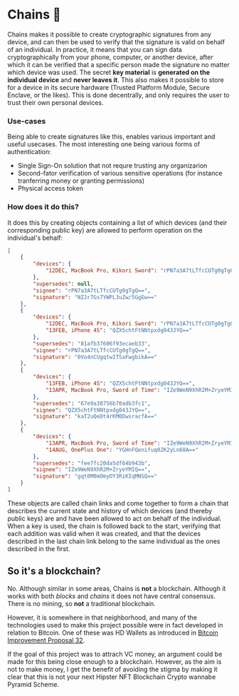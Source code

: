 # Chains 🔗

Chains makes it possible to create cryptographic signatures from any device, and can then be used to verify that the signature is valid on behalf of an individual. In practice, it means that you can sign data cryptographically from your phone, computer, or another device, after which it can be verified that a specific person made the signature no matter which device was used. The secret **key material** is **generated on the individual device** and **never leaves it**. This also makes it possible to store for a device in its secure hardware (Trusted Platform Module, Secure Enclave, or the likes). This is done decentrally, and only requires the user to trust their own personal devices.

### Use-cases

Being able to create signatures like this, enables various important and useful usecases. The most interesting one being various forms of authentication:

* Single Sign-On solution that not requre trusting any organizarion
* Second-fator verification of various sensitive operations (for instance tranferring money or granting permissions)
* Physical access token

### How does it do this?

It does this by creating objects containing a list of which devices (and their corresponding public key) are allowed to perform operation on the individual's behalf:

```json
[
	{
		"devices": {
			"12DEC, MacBook Pro, Kikori Sword": "rPN7a3A7tLTfcCUTg0gTgQ=="
		},
		"supersedes": null,
		"signee": "rPN7a3A7tLTfcCUTg0gTgQ==",
		"signature": "NZJr7Gs7YWPL3uZw/5GgEw=="
	},
	{
		"devices": {
			"12DEC, MacBook Pro, Kikori Sword": "rPN7a3A7tLTfcCUTg0gTgQ==",
			"13FEB, iPhone 4S": "QZX5chtFtNNtpxdg043JYQ=="
		},
		"supersedes": "81afb37606f93ecaeb33",
		"signee": "rPN7a3A7tLTfcCUTg0gTgQ==",
		"signature": "0Vo4nCUgqtwITSaFwgbikA=="
	},
	{
		"devices": {
			"13FEB, iPhone 4S": "QZX5chtFtNNtpxdg043JYQ==",
			"13APR, MacBook Pro, Sword of Time": "IZe9WeN9XhR2M+ZryeYMIQ=="
		},
		"supersedes": "67e9a38756b70adb3fc1",
		"signee": "QZX5chtFtNNtpxdg043JYQ==",
		"signature": "kaT2uQeDt4rKM0DwsracfA=="
	},
	{
		"devices": {
			"13APR, MacBook Pro, Sword of Time": "IZe9WeN9XhR2M+ZryeYMIQ==",
			"14AUG, OnePlus One": "YGHnFQenifuq0ZK2yLn68A=="
		},
		"supersedes": "fee7fc20da5df64b943b",
		"signee": "IZe9WeN9XhR2M+ZryeYMIQ==",
		"signature": "gqt0M0mOmyOY3RiKIqMNSQ=="
	}
]
```

These objects are called chain links and come together to form a chain that describes the current state and history of which devices (and thereby public keys) are and have been allowed to act on behalf of the individual. When a key is used, the chain is followed back to the start, verifying that each addition was valid when it was created, and that the devices described in the last chain link belong to the same individual as the ones described in the first.

## So it's a blockchain?

No. Although similar in some areas, Chains is **not** a blockchain. Although it works with both *blocks* and *chains* it does not have central consensus. There is no mining, so **not** a traditional blockchain.

However, it is somewhere in that neighborhood, and many of the technologies used to make this project possible were in fact developed in relation to Bitcoin. One of these was HD Wallets as introduced in [Bitcoin Improvement Proposal 32](https://en.bitcoin.it/wiki/BIP_0032).

If the goal of this project was to attrach VC money, an argument could be made for this being close enough to a blockchain. However, as the aim is not to make money, I get the benefit of avoiding the stigma by making it clear that this is not your next Hipster NFT Blockchain Crypto wannabe Pyramid Scheme.
